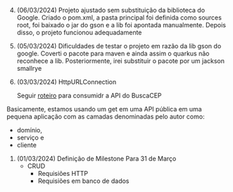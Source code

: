 
4. (06/03/2024) Projeto ajustado sem substituição da biblioteca do Google. Criado o pom.xml, a pasta principal foi definida como sources root, foi baixado o jar do gson e a lib foi apontada manualmente. Depois disso, o projeto funcionou adequadamente

3. (05/03/2024)
   Dificuldades de testar o projeto em razão da lib gson do google. Coverti o pacote para maven e ainda assim o quarkus não reconhece a lib. Posteriormente, irei substituir o pacote por um jackson smallrye

2. (03/03/2024) HttpURLConnection

   Seguir [roteiro](https://arthur-almeida.medium.com/consumindo-uma-api-de-maneira-simples-com-java-2a386010e4b9) para consumidr a API do BuscaCEP

Basicamente, estamos usando um get em uma API pública em uma pequena aplicação com as camadas denominadas pelo autor como:  
* domínio,
* serviço e
* cliente



1. (01/03/2024) Definição de Milestone
   Para 31 de Março
   - CRUD
     - Requisiões HTTP
     - Requisiões em banco de dados 
